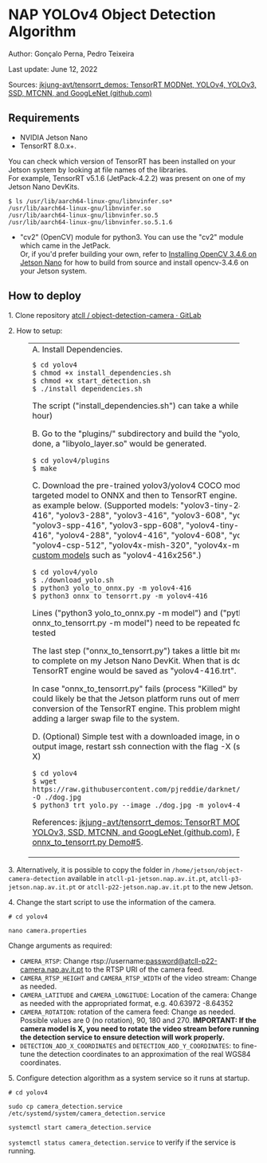 # NAP YOLOv4 Object Detection Algorithm

Author: Gonçalo Perna, Pedro Teixeira

Last update: June 12, 2022 

Sources: [jkjung-avt/tensorrt_demos: TensorRT MODNet, YOLOv4, YOLOv3, SSD, MTCNN, and GoogLeNet (github.com)](https://github.com/jkjung-avt/tensorrt_demos) 

## Requirements

*   NVIDIA Jetson Nano
*   TensorRT 8.0.x+.

You can check which version of TensorRT has been installed on your Jetson system by looking at file names of the libraries.   
For example, TensorRT v5.1.6 (JetPack-4.2.2) was present on one of my Jetson Nano DevKits.

    $ ls /usr/lib/aarch64-linux-gnu/libnvinfer.so*
    /usr/lib/aarch64-linux-gnu/libnvinfer.so
    /usr/lib/aarch64-linux-gnu/libnvinfer.so.5
    /usr/lib/aarch64-linux-gnu/libnvinfer.so.5.1.6

*   "cv2" (OpenCV) module for python3\. You can use the "cv2" module which came in the JetPack.   
    Or, if you'd prefer building your own, refer to [Installing OpenCV 3.4.6 on Jetson Nano](https://jkjung-avt.github.io/opencv-on-nano/) for how to build from source and install opencv-3.4.6 on your Jetson system.

## How to deploy

1\. Clone repository [atcll / object-detection-camera · GitLab](https://code.nap.av.it.pt/atcll/object-detection-camera)

2\. How to setup:

<figure class="table">

<table>

<tbody>

<tr>

<td>
A. Install Dependencies. 

    $ cd yolov4
    $ chmod +x install_dependencies.sh
    $ chmod +x start_detection.sh
    $ ./install_dependencies.sh

The script ("install_dependencies.sh") can take a while (more than one hour) 

B. Go to the "plugins/" subdirectory and build the "yolo_layer" plugin. When done, a "libyolo_layer.so" would be generated.

    $ cd yolov4/plugins
    $ make

C. Download the pre-trained yolov3/yolov4 COCO models and convert the targeted model to ONNX and then to TensorRT engine. I use "yolov4-416" as example below. (Supported models: "yolov3-tiny-288", "yolov3-tiny-416", "yolov3-288", "yolov3-416", "yolov3-608", "yolov3-spp-288", "yolov3-spp-416", "yolov3-spp-608", "yolov4-tiny-288", "yolov4-tiny-416", "yolov4-288", "yolov4-416", "yolov4-608", "yolov4-csp-256", "yolov4-csp-512", "yolov4x-mish-320", "yolov4x-mish-640", and [custom models](https://jkjung-avt.github.io/trt-yolov3-custom/) such as "yolov4-416x256".)

    $ cd yolov4/yolo
    $ ./download_yolo.sh
    $ python3 yolo_to_onnx.py -m yolov4-416
    $ python3 onnx_to_tensorrt.py -m yolov4-416

Lines ("python3 yolo_to_onnx.py -m model") and ("python3 onnx_to_tensorrt.py -m model") need to be repeated for every model that is tested

The last step ("onnx_to_tensorrt.py") takes a little bit more than half an hour to complete on my Jetson Nano DevKit. When that is done, the optimized TensorRT engine would be saved as "yolov4-416.trt".

In case "onnx_to_tensorrt.py" fails (process "Killed" by Linux kernel), it could likely be that the Jetson platform runs out of memory during conversion of the TensorRT engine. This problem might be solved by adding a larger swap file to the system.

D. (Optional) Simple test with a downloaded image, in order to watch the output image, restart ssh connection with the flag -X (ssh user@address -X)

    $ cd yolov4
    $ wget https://raw.githubusercontent.com/pjreddie/darknet/master/data/dog.jpg -O ./dog.jpg
    $ python3 trt_yolo.py --image ./dog.jpg -m yolov4-416

References: [jkjung-avt/tensorrt_demos: TensorRT MODNet, YOLOv4, YOLOv3, SSD, MTCNN, and GoogLeNet (github.com),](https://github.com/jkjung-avt/tensorrt_demos) [Process killed in onnx_to_tensorrt.py Demo#5](https://github.com/jkjung-avt/tensorrt_demos/issues/344).

</td>

</tr>

</tbody>

</table>

</figure>

3\. Alternatively, it is possible to copy the folder in `/home/jetson/object-camera-detection` available in `atcll-p1-jetson.nap.av.it.pt`, `atcll-p3-jetson.nap.av.it.pt` or `atcll-p22-jetson.nap.av.it.pt` to the new Jetson.

4\. Change the start script to use the information of the camera.

`# cd yolov4`

`nano camera.properties`

Change arguments as required:
*   `CAMERA_RTSP`: Change rtsp://username:password@atcll-p22-camera.nap.av.it.pt to the RTSP URI of the camera feed.
*   `CAMERA_RTSP_HEIGHT` and `CAMERA_RTSP_WIDTH` of the video stream: Change as needed.
*   `CAMERA_LATITUDE` and `CAMERA_LONGITUDE`: Location of the camera: Change as needed with the appropriated format, e.g. 40.63972 -8.64352
*   `CAMERA_ROTATION`: rotation of the camera feed: Change as needed. Possible values are 0 (no rotation), 90, 180 and 270.
    **IMPORTANT: If the camera model is X, you need to rotate the video stream before running the detection service to ensure detection will work properly.**
*   `DETECTION_ADD_X_COORDINATES` and `DETECTION_ADD_Y_COORDINATES`: to fine-tune the detection coordinates to an approximation of the real WGS84 coordinates.


5\. Configure detection algorithm as a system service so it runs at startup.

`# cd yolov4`

`sudo cp camera_detection.service /etc/systemd/system/camera_detection.service`

`systemctl start camera_detection.service`

`systemctl status camera_detection.service` to verify if the service is running.
